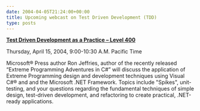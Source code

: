 ```yaml
---
date: 2004-04-05T21:24:00+00:00
title: Upcoming webcast on Test Driven Development (TDD)
type: posts
---
```

[ <b>Test Driven Development as a Practice – Level 400</b> ](https://msevents.microsoft.com/CUI/EventDetail.aspx?EventID=1032247637&Culture=en-US)



Thursday, April 15, 2004, 9:00-10:30 A.M. Pacific Time

Microsoft&reg; Press author Ron Jeffries, author of the recently released “Extreme Programming Adventures in C#” will discuss the application of Extreme Programming design and development techniques using Visual C#&reg; and and the Microsoft .NET Framework. Topics include "Spikes", unit-testing, and your questions regarding the fundamental techniques of simple design, test-driven development, and refactoring to create practical, .NET-ready applications.
